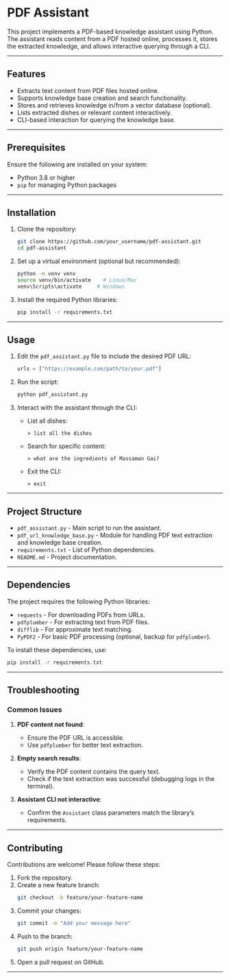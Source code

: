 # PDF Assistant

This project implements a PDF-based knowledge assistant using Python. The assistant reads content from a PDF hosted online, processes it, stores the extracted knowledge, and allows interactive querying through a CLI.

---

## Features

- Extracts text content from PDF files hosted online.
- Supports knowledge base creation and search functionality.
- Stores and retrieves knowledge in/from a vector database (optional).
- Lists extracted dishes or relevant content interactively.
- CLI-based interaction for querying the knowledge base.

---

## Prerequisites

Ensure the following are installed on your system:

- Python 3.8 or higher
- `pip` for managing Python packages

---

## Installation

1. Clone the repository:
   ```bash
   git clone https://github.com/your_username/pdf-assistant.git
   cd pdf-assistant
   ```

2. Set up a virtual environment (optional but recommended):
   ```bash
   python -m venv venv
   source venv/bin/activate    # Linux/Mac
   venv\Scripts\activate     # Windows
   ```

3. Install the required Python libraries:
   ```bash
   pip install -r requirements.txt
   ```

---

## Usage

1. Edit the `pdf_assistant.py` file to include the desired PDF URL:
   ```python
   urls = ["https://example.com/path/to/your.pdf"]
   ```

2. Run the script:
   ```bash
   python pdf_assistant.py
   ```

3. Interact with the assistant through the CLI:
   - List all dishes:
     ```
     > list all the dishes
     ```
   - Search for specific content:
     ```
     > what are the ingredients of Massaman Gai?
     ```
   - Exit the CLI:
     ```
     > exit
     ```

---

## Project Structure

- `pdf_assistant.py` - Main script to run the assistant.
- `pdf_url_knowledge_base.py` - Module for handling PDF text extraction and knowledge base creation.
- `requirements.txt` - List of Python dependencies.
- `README.md` - Project documentation.

---

## Dependencies

The project requires the following Python libraries:

- `requests` - For downloading PDFs from URLs.
- `pdfplumber` - For extracting text from PDF files.
- `difflib` - For approximate text matching.
- `PyPDF2` - For basic PDF processing (optional, backup for `pdfplumber`).

To install these dependencies, use:
```bash
pip install -r requirements.txt
```

---

## Troubleshooting

### Common Issues

1. **PDF content not found**:
   - Ensure the PDF URL is accessible.
   - Use `pdfplumber` for better text extraction.

2. **Empty search results**:
   - Verify the PDF content contains the query text.
   - Check if the text extraction was successful (debugging logs in the terminal).

3. **Assistant CLI not interactive**:
   - Confirm the `Assistant` class parameters match the library’s requirements.

---

## Contributing

Contributions are welcome! Please follow these steps:

1. Fork the repository.
2. Create a new feature branch:
   ```bash
   git checkout -b feature/your-feature-name
   ```
3. Commit your changes:
   ```bash
   git commit -m "Add your message here"
   ```
4. Push to the branch:
   ```bash
   git push origin feature/your-feature-name
   ```
5. Open a pull request on GitHub.

---

 
